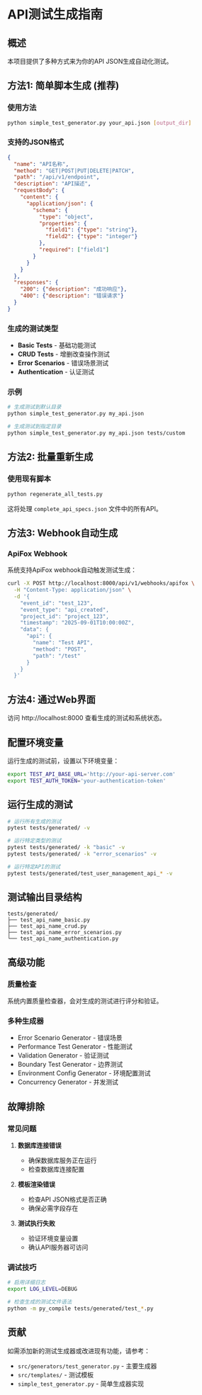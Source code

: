 # API测试生成指南

## 概述

本项目提供了多种方式来为你的API JSON生成自动化测试。

## 方法1: 简单脚本生成 (推荐)

### 使用方法
```bash
python simple_test_generator.py your_api.json [output_dir]
```

### 支持的JSON格式
```json
{
  "name": "API名称",
  "method": "GET|POST|PUT|DELETE|PATCH",
  "path": "/api/v1/endpoint",
  "description": "API描述",
  "requestBody": {
    "content": {
      "application/json": {
        "schema": {
          "type": "object",
          "properties": {
            "field1": {"type": "string"},
            "field2": {"type": "integer"}
          },
          "required": ["field1"]
        }
      }
    }
  },
  "responses": {
    "200": {"description": "成功响应"},
    "400": {"description": "错误请求"}
  }
}
```

### 生成的测试类型
- **Basic Tests** - 基础功能测试
- **CRUD Tests** - 增删改查操作测试
- **Error Scenarios** - 错误场景测试
- **Authentication** - 认证测试

### 示例
```bash
# 生成测试到默认目录
python simple_test_generator.py my_api.json

# 生成测试到指定目录
python simple_test_generator.py my_api.json tests/custom
```

## 方法2: 批量重新生成

### 使用现有脚本
```bash
python regenerate_all_tests.py
```

这将处理 `complete_api_specs.json` 文件中的所有API。

## 方法3: Webhook自动生成

### ApiFox Webhook
系统支持ApiFox webhook自动触发测试生成：

```bash
curl -X POST http://localhost:8000/api/v1/webhooks/apifox \
  -H "Content-Type: application/json" \
  -d '{
    "event_id": "test_123",
    "event_type": "api_created", 
    "project_id": "project_123",
    "timestamp": "2025-09-01T10:00:00Z",
    "data": {
      "api": {
        "name": "Test API",
        "method": "POST",
        "path": "/test"
      }
    }
  }'
```

## 方法4: 通过Web界面

访问 http://localhost:8000 查看生成的测试和系统状态。

## 配置环境变量

运行生成的测试前，设置以下环境变量：

```bash
export TEST_API_BASE_URL='http://your-api-server.com'
export TEST_AUTH_TOKEN='your-authentication-token'
```

## 运行生成的测试

```bash
# 运行所有生成的测试
pytest tests/generated/ -v

# 运行特定类型的测试
pytest tests/generated/ -k "basic" -v
pytest tests/generated/ -k "error_scenarios" -v

# 运行特定API的测试
pytest tests/generated/test_user_management_api_* -v
```

## 测试输出目录结构

```
tests/generated/
├── test_api_name_basic.py
├── test_api_name_crud.py  
├── test_api_name_error_scenarios.py
└── test_api_name_authentication.py
```

## 高级功能

### 质量检查
系统内置质量检查器，会对生成的测试进行评分和验证。

### 多种生成器
- Error Scenario Generator - 错误场景
- Performance Test Generator - 性能测试
- Validation Generator - 验证测试
- Boundary Test Generator - 边界测试
- Environment Config Generator - 环境配置测试
- Concurrency Generator - 并发测试

## 故障排除

### 常见问题

1. **数据库连接错误**
   - 确保数据库服务正在运行
   - 检查数据库连接配置

2. **模板渲染错误**
   - 检查API JSON格式是否正确
   - 确保必需字段存在

3. **测试执行失败**
   - 验证环境变量设置
   - 确认API服务器可访问

### 调试技巧

```bash
# 启用详细日志
export LOG_LEVEL=DEBUG

# 检查生成的测试文件语法
python -m py_compile tests/generated/test_*.py
```

## 贡献

如需添加新的测试生成器或改进现有功能，请参考：
- `src/generators/test_generator.py` - 主要生成器
- `src/templates/` - 测试模板  
- `simple_test_generator.py` - 简单生成器实现